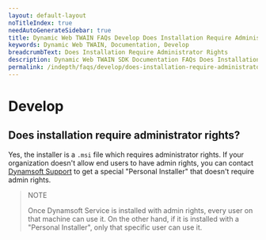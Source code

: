 ```yaml
---
layout: default-layout
noTitleIndex: true
needAutoGenerateSidebar: true
title: Dynamic Web TWAIN FAQs Develop Does Installation Require Administrator Rights
keywords: Dynamic Web TWAIN, Documentation, Develop
breadcrumbText: Does Installation Require Administrator Rights
description: Dynamic Web TWAIN SDK Documentation FAQs Does Installation Require Administrator Rights
permalink: /indepth/faqs/develop/does-installation-require-administrator-rights.html
---
```


# Develop

## Does installation require administrator rights? 

Yes, the installer is a `.msi` file which requires administrator rights. If your organization doesn't allow end users to have admin rights, you can contact [Dynamsoft Support]({{site.about}}getsupport.html) to get a special "Personal Installer" that doesn't require admin rights.

> NOTE
>  
> Once Dynamsoft Service is installed with admin rights, every user on that machine can use it. On the other hand, if it is installed with a "Personal Installer", only that specific user can use it.
